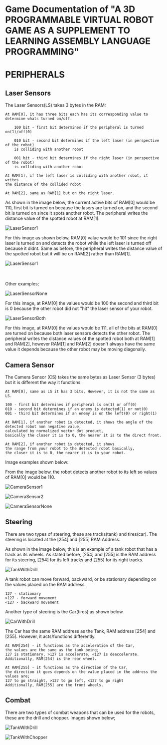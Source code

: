 # Game Documentation of "A 3D PROGRAMMABLE VIRTUAL ROBOT GAME AS A SUPPLEMENT TO LEARNING ASSEMBLY LANGUAGE PROGRAMMING"


# PERIPHERALS

## Laser Sensors
The Laser Sensors(LS) takes 3 bytes in the RAM:
```
At RAM[0], it has three bits each has its corresponding value to determine whats turned on/off.

    100 bit - first bit determines if the peripheral is turned on(1)/off(0)

    010 bit - second bit determines if the left laser (in perspective of the robot) 
    is colliding with another robot

    001 bit - third bit determines if the right laser (in perspective of the robot) 
    is colliding with another robot

At RAM[1], if the left laser is colliding with another robot, it writes 
the distance of the collided robot

At RAM[2], same as RAM[1] but on the right laser.
```

As shown in the image below, the current active bits of RAM[0] would be 110, first bit is turned on because the lasers are turned on, and the second bit is turned on since it spots another robot. The peripheral writes the distance value of the spotted robot at RAM[1].

![LaserSensor1](.images/LaserSensor1.png?raw=true "Robot detects another robot through its left laser sensor")

For this image as shown below, RAM[0] value would be 101 since the right laser is turned on and detects the robot while the left laser is turned off because it didnt. Same as before, the peripheral writes the distance value of the spotted robot but it will be on RAM[2] rather than RAM[1].

![LaserSensor1](.images/LaserSensor2.png?raw=true "Robot detects another robot through its right laser sensor")

<br> <br/>
Other examples;

![LaserSensorNone](.images/LaserSensorNone.png?raw=true "Robot did not detect the other robot")

For this image, at RAM[0] the values would be 100 the second and third bit is 0 because the other robot did not "hit" the laser sensor of your robot.

![LaserSensorBoth](.images/LaserSensorBoth.png?raw=true "Robot detects other robot on both Laser Sensors")

For this image, at RAM[0] the values would be 111, all of the bits at RAM[0] are turned on because both laser sensors detects the other robot. The peripheral writes the distance values of the spotted robot both at RAM[1] and RAM[2], however RAM[1] and RAM[2] doesn't always have the same value it depends because the other robot may be moving diagonally.

## Camera Sensor
The Camera Sensor (CS) takes the same bytes as Laser Sensor (3 bytes) but it is different the way it functions.

```
At RAM[0], same as LS it has 3 bits. However, it is not the same as LS.

100 - first bit determines if peripheral is on(1) or off(0)
010 - second bit determines if an enemy is detected(1) or not(0)
001 - third bit determines if an enemy is on the left(0) or right(1)

At RAM[1], if another robot is detected, it shows the angle of the detected robot non negative value, 
calculated by normalized vector dot product, 
basically the closer it is to 0, the nearer it is to the direct front.

At RAM[2], if another robot is detected, it shows 
the range from your robot to the detected robot basically, 
the closer it is to 0, the nearer it is to your robot.
```

Image examples shown below:

From the image below, the robot detects another robot to its left so values of RAM[0] would be 110.

![CameraSensor1](.images/CameraSensor1.png?raw=true "Robot detects another robot through the camera sensor to its left")



![CameraSensor2](.images/CameraSensor2.png?raw=true "Robot detects another robot through the camera sensor to its right")



![CameraSensorNone](.images/CameraSensorNone.png?raw=true "Robot did not detect the other robot anymore")

## Steering
There are two types of steering, these are tracks(tank) and tires(car). The steering is located at the [254] and [255] RAM Address.

As shown in the  image below, this is an example of a tank robot that has a track as its wheels. As stated before, [254] and [255] is the RAM address for its steering, [254] for its left tracks and [255] for its right tracks.

![TankWithDrill](.images/TankWithDrill.png?raw=true "Robot that has a track for steering and a drill weapon")

A tank robot can move forward, backward, or be stationary depending on the values placed on the RAM address.
```
127 - stationary
>127 - forward movement
<127 - backward movement
```

Another type of steering is the Car(tires) as shown below.

![CarWithDrill](.images/CarWithDrill.png?raw=true "Robot that has a tire for steering and a drill weapon")

The Car has the same RAM address as the Tank, RAM address [254] and [255]. However, it acts/functions differently.

```
At RAM[254] - it functions as the acceleration of the Car, 
the values are the same as the tank being; 
127 is stationary, >127 is accelerate, <127 is deaccelerate.
Additionally, RAM[254] is the rear wheel.

At RAM[255] - it functions as the direction of the Car,
the direction it goes depends on the value placed in the address the values are;
127 to go straight, >127 to go left, <127 to go right
Additionally, RAM[255] are the front wheels.
```

## Combat
There are two types of combat weapons that can be used for the robots, these are the drill and chopper. Images shown below;

![TankWithDrill](.images/TankWithDrill.png?raw=true "Robot that has a track for steering and a drill weapon")

![TankWithChopper](.images/TankWithChopper.png?raw=true "Robot that has a track for steering and a chopper weapon")

